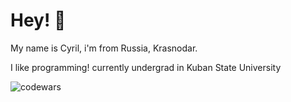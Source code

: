 # Hey! :wave:
My name is Cyril, i'm from Russia, Krasnodar.

I like programming! currently undergrad in Kuban State University

![codewars](https://www.codewars.com/users/UserCommon/badges/small)
